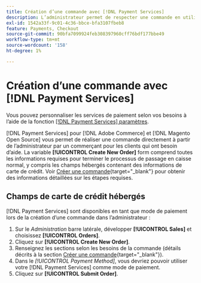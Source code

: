 ```yaml
---
title: Création d’une commande avec [!DNL Payment Services]
description: L’administrateur permet de respecter une commande en utilisant [!DNL Payment Services] directement de l’administrateur par un commerçant pour ses clients qui ont besoin d’aide.
exl-id: 1542a33f-9c01-4c36-bbce-bfa3107fbeb8
feature: Payments, Checkout
source-git-commit: 90bfa7099924feb308397960cff76bdf177bbe49
workflow-type: tm+mt
source-wordcount: '158'
ht-degree: 1%

---
```


# Création d’une commande avec [!DNL Payment Services]

Vous pouvez personnaliser les services de paiement selon vos besoins à l’aide de la fonction [[!DNL Payment Services] paramètres](settings.md).

[!DNL Payment Services] pour [!DNL Adobe Commerce] et [!DNL Magento Open Source] vous permet de réaliser une commande directement à partir de l’administrateur par un commerçant pour les clients qui ont besoin d’aide. La variable **[!UICONTROL Create New Order]** form comprend toutes les informations requises pour terminer le processus de passage en caisse normal, y compris les champs hébergés contenant des informations de carte de crédit. Voir [Créer une commande](https://docs.magento.com/user-guide/customers/customer-account-create-order.html){target="_blank"} pour obtenir des informations détaillées sur les étapes requises.

## Champs de carte de crédit hébergés

[!DNL Payment Services] sont disponibles en tant que mode de paiement lors de la création d’une commande dans l’administrateur :

1. Sur le _Administration_ barre latérale, développer **[!UICONTROL Sales]** et choisissez **[!UICONTROL Orders]**.
1. Cliquez sur **[!UICONTROL Create New Order]**.
1. Renseignez les sections selon les besoins de la commande (détails décrits à la section [Créer une commande](https://docs.magento.com/user-guide/customers/customer-account-create-order.html){target="_blank"}).
1. Dans le _[!UICONTROL Payment Method]_, vous devriez pouvoir utiliser votre [!DNL Payment Services] comme mode de paiement.
1. Cliquez sur **[!UICONTROL Submit Order]**.
